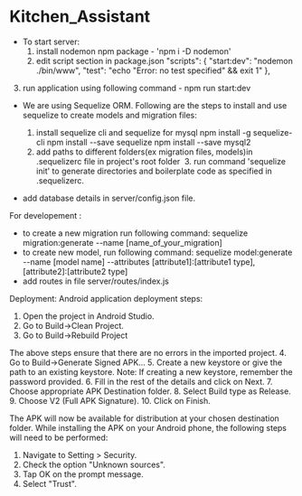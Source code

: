 

# Kitchen_Assistant



* To start server:
  1. install nodemon npm package -  'npm i -D nodemon'
  2. edit script section in package.json 
  "scripts": {
  "start:dev": "nodemon ./bin/www",
  "test": "echo \"Error: no test specified\" && exit 1"
},
3. run application using following command  - npm run start:dev


* We are using Sequelize ORM. Following are the steps to install and use sequelize to create models and migration files:
  1. install sequelize cli and sequelize for mysql
      npm install -g sequelize-cli
      npm install --save sequelize
      npm install --save mysql2
  2. add paths to different folders(ex migration files, models)in  .sequelizerc file in project's root folder 
  3. run command 'sequelize init' to generate directories and boilerplate code as specified in .sequelizerc.
 
* add database details in server/config.json file.

For developement :
* to create a new migration run following command:
  sequelize migration:generate --name [name_of_your_migration]
* to create new model, run following command:
  sequelize model:generate --name [model name] --attributes [attribute1]:[attribute1 type], [attribute2]:[attribute2 type]
* add routes in file server/routes/index.js


Deployment:
Android application deployment steps:
1. Open the project in Android Studio.
2. Go to Build->Clean Project.
3. Go to Build->Rebuild Project

The above steps ensure that there are no errors in the imported project.
4. Go to Build->Generate Signed APK…
5. Create a new keystore or give the path to an existing keystore.
Note: If creating a new keystore, remember the password provided.
6. Fill in the rest of the details and click on Next.
7. Choose appropriate APK Destination folder.
8. Select Build type as Release.
9. Choose V2 (Full APK Signature).
10. Click on Finish.

The APK will now be available for distribution at your chosen destination folder.
While installing the APK on your Android phone, the following steps will need to be performed:

1. Navigate to Setting > Security.
2. Check the option "Unknown sources".
3. Tap OK on the prompt message.
4. Select "Trust".

      




